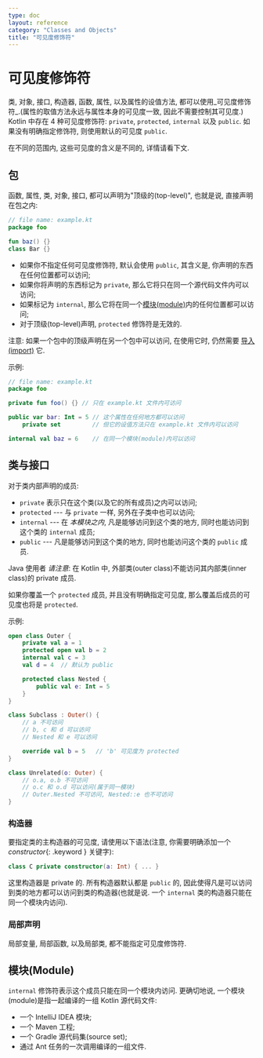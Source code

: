 ```yaml
---
type: doc
layout: reference
category: "Classes and Objects"
title: "可见度修饰符"
---
```


# 可见度修饰符

类, 对象, 接口, 构造器, 函数, 属性, 以及属性的设值方法, 都可以使用_可见度修饰符_.(属性的取值方法永远与属性本身的可见度一致, 因此不需要控制其可见度.)
Kotlin 中存在 4 种可见度修饰符: `private`, `protected`, `internal` 以及 `public`.
如果没有明确指定修饰符, 则使用默认的可见度 `public`.

在不同的范围内, 这些可见度的含义是不同的, 详情请看下文.

## 包

函数, 属性, 类, 对象, 接口, 都可以声明为"顶级的(top-level)", 也就是说, 直接声明在包之内:

``` kotlin
// file name: example.kt
package foo

fun baz() {}
class Bar {}
```

* 如果你不指定任何可见度修饰符, 默认会使用 `public`, 其含义是, 你声明的东西在任何位置都可以访问;
* 如果你将声明的东西标记为 `private`, 那么它将只在同一个源代码文件内可以访问;
* 如果标记为 `internal`, 那么它将在同一个[模块(module)](#modules)内的任何位置都可以访问;
* 对于顶级(top-level)声明, `protected` 修饰符是无效的.

注意: 如果一个包中的顶级声明在另一个包中可以访问, 在使用它时, 仍然需要 [导入(import)](packages.html#imports) 它.

示例:

``` kotlin
// file name: example.kt
package foo

private fun foo() {} // 只在 example.kt 文件内可访问

public var bar: Int = 5 // 这个属性在任何地方都可以访问
    private set         // 但它的设值方法只在 example.kt 文件内可以访问

internal val baz = 6    // 在同一个模块(module)内可以访问
```

## 类与接口

对于类内部声明的成员:

* `private` 表示只在这个类(以及它的所有成员)之内可以访问;
* `protected` --- 与 `private` 一样, 另外在子类中也可以访问;
* `internal` --- 在 *本模块之内*, 凡是能够访问到这个类的地方, 同时也能访问到这个类的 `internal` 成员;
* `public` --- 凡是能够访问到这个类的地方, 同时也能访问这个类的 `public` 成员.

Java 使用者 *请注意*: 在 Kotlin 中, 外部类(outer class)不能访问其内部类(inner class)的 private 成员.

如果你覆盖一个 `protected` 成员, 并且没有明确指定可见度, 那么覆盖后成员的可见度也将是 `protected`.

示例:

``` kotlin
open class Outer {
    private val a = 1
    protected open val b = 2
    internal val c = 3
    val d = 4  // 默认为 public

    protected class Nested {
        public val e: Int = 5
    }
}

class Subclass : Outer() {
    // a 不可访问
    // b, c 和 d 可以访问
    // Nested 和 e 可以访问

    override val b = 5   // 'b' 可见度为 protected
}

class Unrelated(o: Outer) {
    // o.a, o.b 不可访问
    // o.c 和 o.d 可以访问(属于同一模块)
    // Outer.Nested 不可访问, Nested::e 也不可访问
}
```

### 构造器

要指定类的主构造器的可见度, 请使用以下语法(注意, 你需要明确添加一个 *constructor*{: .keyword } 关键字):

``` kotlin
class C private constructor(a: Int) { ... }
```

这里构造器是 private 的. 所有构造器默认都是 `public` 的, 因此使得凡是可以访问到类的地方都可以访问到类的构造器(也就是说. 一个 `internal` 类的构造器只能在同一个模块内访问).

### 局部声明

局部变量, 局部函数, 以及局部类, 都不能指定可见度修饰符.


## 模块(Module)

`internal` 修饰符表示这个成员只能在同一个模块内访问. 更确切地说, 一个模块(module)是指一起编译的一组 Kotlin 源代码文件:

  * 一个 IntelliJ IDEA 模块;
  * 一个 Maven 工程;
  * 一个 Gradle 源代码集(source set);
  * 通过 <kotlinc> Ant 任务的一次调用编译的一组文件.

